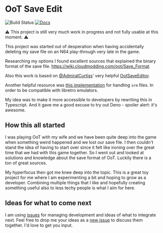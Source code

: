 # OoT Save Edit

![Build Status](https://github.com/calmez/oot-save-edit/actions/workflows/main.yml/badge.svg)
[![Docs](https://github.com/calmez/oot-save-edit/actions/workflows/pages/pages-build-deployment/badge.svg?branch=gh-pages)](https://calmez.github.io/oot-save-edit)

⚠️ This project is still very much work in progress and not fully usable at this
moment. ⚠️

This project was started out of desperation when having accidentally deleting my
save file on an N64 play-through very late in the game.

Researching my options I found excellent sources that explained the binary
format of the save file. <https://wiki.cloudmodding.com/oot/Save_Format>

Also this work is based on [@AdmiralCurtiss](https://github.com/AdmiralCurtiss)'
very helpful [OotSaveEditor](https://github.com/AdmiralCurtiss/OoTSaveEditor).

Another helpful resource was
[this implementation](https://github.com/libretro/parallel-n64/blob/master/tools/pj64tosrm.c)
for handling `srm` files. In order to be compatible with libretro emulators.

My idea was to make it more accessible to developers by rewriting this in
Typescript. And it gave me a good excuse to try out Deno - spoiler alert: it's
awesome.

## How this all started

I was playing OoT with my wife and we have been quite deep into the game when
something weird happened and we lost our save file. I then couldn't stand the
idea of having to start over since it felt like ironing over the great time that
we had with this game together. So I went out and looked at solutions and
knowledge about the save format of OoT. Luckily there is a ton of great sources.

My hyperfocus then got me knee deep into the topic. This is a great toy project
for me where I am experimenting a bit and hoping to grow as a developer.
Combining multiple things that I like and hopefully creating something useful
also to less techy people is what I aim for here.

## Ideas for what to come next

I am using [issues](https://github.com/calmez/oot-save-edit/issues) for managing
development and ideas of what to integrate next. Feel free to drop me your ideas
as a [new issue](https://github.com/calmez/oot-save-edit/issues/new) to discuss
them together. I'd love to get you input.
